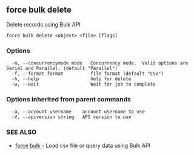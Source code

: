 ## force bulk delete

Delete records using Bulk API

```
force bulk delete <object> <file> [flags]
```

### Options

```
  -m, --concurrencymode mode   Concurrency mode.  Valid options are Serial and Parallel. (default "Parallel")
  -f, --format format          file format (default "CSV")
  -h, --help                   help for delete
  -w, --wait                   Wait for job to complete
```

### Options inherited from parent commands

```
  -a, --account username    account username to use
  -V, --apiversion string   API version to use
```

### SEE ALSO

* [force bulk](force_bulk.md)	 - Load csv file or query data using Bulk API

